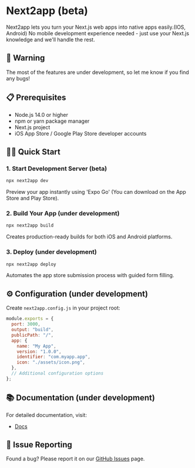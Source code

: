 # Next2app (beta)

Next2app lets you turn your Next.js web apps into native apps easily.(IOS, Android)
No mobile development experience needed - just use your Next.js knowledge and we'll handle the rest.

## 🚧 Warning

The most of the features are under development, so let me know if you find any bugs!

## 📋 Prerequisites

- Node.js 14.0 or higher
- npm or yarn package manager
- Next.js project
- iOS App Store / Google Play Store developer accounts

## 🏃‍♂️ Quick Start

### 1. Start Development Server (beta)

```bash
npx next2app dev
```

Preview your app instantly using 'Expo Go' (You can download on the App Store and Play Store).

### 2. Build Your App (under development)

```bash
npx next2app build
```

Creates production-ready builds for both iOS and Android platforms.

### 3. Deploy (under development)

```bash
npx next2app deploy
```

Automates the app store submission process with guided form filling.

## ⚙️ Configuration (under development)

Create `next2app.config.js` in your project root:

```javascript
module.exports = {
  port: 3000,
  output: "build",
  publicPath: "/",
  app: {
    name: "My App",
    version: "1.0.0",
    identifier: "com.myapp.app",
    icon: "./assets/icon.png",
  },
  // Additional configuration options
};
```

## 📚 Documentation (under development)

For detailed documentation, visit:

- [Docs](https://next2app.com/docs)

## 🐛 Issue Reporting

Found a bug? Please report it on our [GitHub Issues](https://github.com/donadojs/next2app/issues) page.
